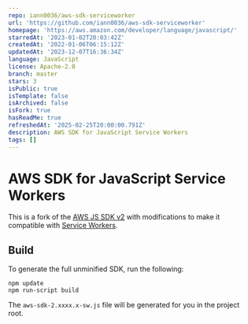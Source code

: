 ```yaml
---
repo: iann0036/aws-sdk-serviceworker
url: 'https://github.com/iann0036/aws-sdk-serviceworker'
homepage: 'https://aws.amazon.com/developer/language/javascript/'
starredAt: '2023-01-02T20:03:42Z'
createdAt: '2022-01-06T06:15:12Z'
updatedAt: '2023-12-07T16:36:34Z'
language: JavaScript
license: Apache-2.0
branch: master
stars: 3
isPublic: true
isTemplate: false
isArchived: false
isFork: true
hasReadMe: true
refreshedAt: '2025-02-25T20:00:00.791Z'
description: AWS SDK for JavaScript Service Workers
tags: []
---
```


# AWS SDK for JavaScript Service Workers

This is a fork of the [AWS JS SDK v2](https://github.com/aws/aws-sdk-js) with modifications to make it compatible with [Service Workers](https://developers.google.com/web/fundamentals/primers/service-workers).

## Build

To generate the full unminified SDK, run the following:

```
npm update
npm run-script build
```

The `aws-sdk-2.xxxx.x-sw.js` file will be generated for you in the project root.

